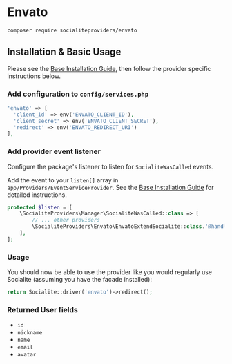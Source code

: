 # Envato

```bash
composer require socialiteproviders/envato
```

## Installation & Basic Usage

Please see the [Base Installation Guide](https://socialiteproviders.com/usage/), then follow the provider specific instructions below.

### Add configuration to `config/services.php`

```php
'envato' => [    
  'client_id' => env('ENVATO_CLIENT_ID'),  
  'client_secret' => env('ENVATO_CLIENT_SECRET'),  
  'redirect' => env('ENVATO_REDIRECT_URI') 
],
```

### Add provider event listener

Configure the package's listener to listen for `SocialiteWasCalled` events.

Add the event to your `listen[]` array in `app/Providers/EventServiceProvider`. See the [Base Installation Guide](https://socialiteproviders.com/usage/) for detailed instructions.

```php
protected $listen = [
    \SocialiteProviders\Manager\SocialiteWasCalled::class => [
        // ... other providers
        \SocialiteProviders\Envato\EnvatoExtendSocialite::class.'@handle',
    ],
];
```

### Usage

You should now be able to use the provider like you would regularly use Socialite (assuming you have the facade installed):

```php
return Socialite::driver('envato')->redirect();
```

### Returned User fields

- ``id``
- ``nickname``
- ``name``
- ``email``
- ``avatar``
